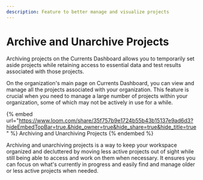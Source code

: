 ```yaml
---
description: Feature to better manage and visualize projects
---
```


# Archive and Unarchive Projects

Archiving projects on the Currents Dashboard allows you to temporarily set aside projects while retaining access to essential data and test results associated with those projects.&#x20;

On the organization's main page on Currents Dashboard, you can view and manage all the projects associated with your organization. This feature is crucial when you need to manage a large number of projects within your organization, some of which may not be actively in use for a while.

{% embed url="https://www.loom.com/share/35f757b9e1724b55b43b15137e9ad6d3?hideEmbedTopBar=true.&hide_owner=true&hide_share=true&hide_title=true" %}
Archiving and Unarchiving Projects
{% endembed %}

Archiving and unarchiving projects is a way to keep your workspace organized and decluttered by moving less active projects out of sight while still being able to access and work on them when necessary. It ensures you can focus on what's currently in progress and easily find and manage older or less active projects when needed.
